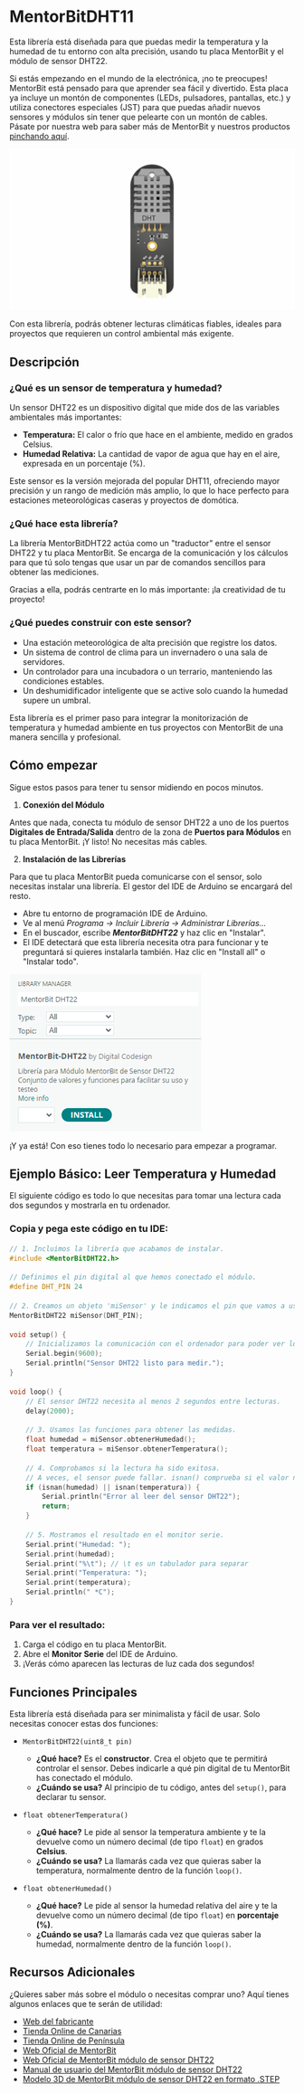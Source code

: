 # MentorBitDHT11

Esta librería está diseñada para que puedas medir la temperatura y la humedad de tu entorno con alta precisión, usando tu placa MentorBit y el módulo de sensor DHT22.

Si estás empezando en el mundo de la electrónica, ¡no te preocupes! MentorBit está pensado para que aprender sea fácil y divertido. Esta placa ya incluye un montón de componentes (LEDs, pulsadores, pantallas, etc.) y utiliza conectores especiales (JST) para que puedas añadir nuevos sensores y módulos sin tener que pelearte con un montón de cables. Pásate por nuestra web para saber más de MentorBit y nuestros productos [pinchando aquí](https://digitalcodesign.com/).

![Render del Módulo MentorBit de sensor DHT-11.](https://github.com/DigitalCodesign/MentorBit-DHT22/blob/main/assets/DHT-22_Module.png)

Con esta librería, podrás obtener lecturas climáticas fiables, ideales para proyectos que requieren un control ambiental más exigente.

## Descripción
### ¿Qué es un sensor de temperatura y humedad?

Un sensor DHT22 es un dispositivo digital que mide dos de las variables ambientales más importantes:

- **Temperatura:** El calor o frío que hace en el ambiente, medido en grados Celsius.
- **Humedad Relativa:** La cantidad de vapor de agua que hay en el aire, expresada en un porcentaje (%).

Este sensor es la versión mejorada del popular DHT11, ofreciendo mayor precisión y un rango de medición más amplio, lo que lo hace perfecto para estaciones meteorológicas caseras y proyectos de domótica.

### ¿Qué hace esta librería?

La librería MentorBitDHT22 actúa como un "traductor" entre el sensor DHT22 y tu placa MentorBit. Se encarga de la comunicación y los cálculos para que tú solo tengas que usar un par de comandos sencillos para obtener las mediciones.

Gracias a ella, podrás centrarte en lo más importante: ¡la creatividad de tu proyecto!

### ¿Qué puedes construir con este sensor?

- Una estación meteorológica de alta precisión que registre los datos.
- Un sistema de control de clima para un invernadero o una sala de servidores.
- Un controlador para una incubadora o un terrario, manteniendo las condiciones estables.
- Un deshumidificador inteligente que se active solo cuando la humedad supere un umbral.

Esta librería es el primer paso para integrar la monitorización de temperatura y humedad ambiente en tus proyectos con MentorBit de una manera sencilla y profesional.

## Cómo empezar

Sigue estos pasos para tener tu sensor midiendo en pocos minutos.

1. **Conexión del Módulo**

Antes que nada, conecta tu módulo de sensor DHT22 a uno de los puertos **Digitales de Entrada/Salida** dentro de la zona de **Puertos para Módulos** en tu placa MentorBit. ¡Y listo! No necesitas más cables.

2. **Instalación de las Librerías**

Para que tu placa MentorBit pueda comunicarse con el sensor, solo necesitas instalar una librería. El gestor del IDE de Arduino se encargará del resto.

- Abre tu entorno de programación IDE de Arduino.
- Ve al menú *Programa -> Incluir Librería -> Administrar Librerías...*
- En el buscador, escribe ***MentorBitDHT22*** y haz clic en "Instalar".
- El IDE detectará que esta librería necesita otra para funcionar y te preguntará si quieres instalarla también. Haz clic en "Install all" o "Instalar todo".

![Ejemplo de búsqueda en el gestor de librerías del IDE de Arduino.](https://github.com/DigitalCodesign/MentorBit-DHT22/blob/main/assets/library_instalation_example.png)

¡Y ya está! Con eso tienes todo lo necesario para empezar a programar.

## Ejemplo Básico: Leer Temperatura y Humedad

El siguiente código es todo lo que necesitas para tomar una lectura cada dos segundos y mostrarla en tu ordenador.

### Copia y pega este código en tu IDE:

```c++
// 1. Incluimos la librería que acabamos de instalar.
#include <MentorBitDHT22.h>

// Definimos el pin digital al que hemos conectado el módulo.
#define DHT_PIN 24

// 2. Creamos un objeto 'miSensor' y le indicamos el pin que vamos a usar.
MentorBitDHT22 miSensor(DHT_PIN);

void setup() {
    // Inicializamos la comunicación con el ordenador para poder ver los mensajes.
    Serial.begin(9600);
    Serial.println("Sensor DHT22 listo para medir.");
}

void loop() {
    // El sensor DHT22 necesita al menos 2 segundos entre lecturas.
    delay(2000);

    // 3. Usamos las funciones para obtener las medidas.
    float humedad = miSensor.obtenerHumedad();
    float temperatura = miSensor.obtenerTemperatura();

    // 4. Comprobamos si la lectura ha sido exitosa.
    // A veces, el sensor puede fallar. isnan() comprueba si el valor no es un número.
    if (isnan(humedad) || isnan(temperatura)) {
        Serial.println("Error al leer del sensor DHT22");
        return;
    }

    // 5. Mostramos el resultado en el monitor serie.
    Serial.print("Humedad: ");
    Serial.print(humedad);
    Serial.print("%\t"); // \t es un tabulador para separar
    Serial.print("Temperatura: ");
    Serial.print(temperatura);
    Serial.println(" *C");
}
```
### Para ver el resultado:

1. Carga el código en tu placa MentorBit.
2. Abre el **Monitor Serie** del IDE de Arduino.
3. ¡Verás cómo aparecen las lecturas de luz cada dos segundos!

## Funciones Principales
Esta librería está diseñada para ser minimalista y fácil de usar. Solo necesitas conocer estas dos funciones:

- <code>MentorBitDHT22(uint8_t pin)</code>
   - **¿Qué hace?** Es el **constructor**. Crea el objeto que te permitirá controlar el sensor. Debes indicarle a qué pin digital de tu MentorBit has conectado el módulo.
   - **¿Cuándo se usa?** Al principio de tu código, antes del <code>setup()</code>, para declarar tu sensor.

- <code>float obtenerTemperatura()</code>
   - **¿Qué hace?** Le pide al sensor la temperatura ambiente y te la devuelve como un número decimal (de tipo <code>float</code>) en grados **Celsius**.
   - **¿Cuándo se usa?** La llamarás cada vez que quieras saber la temperatura, normalmente dentro de la función <code>loop()</code>.

- <code>float obtenerHumedad()</code>
   - **¿Qué hace?** Le pide al sensor la humedad relativa del aire y te la devuelve como un número decimal (de tipo <code>float</code>) en **porcentaje (%)**.
   - **¿Cuándo se usa?** La llamarás cada vez que quieras saber la humedad, normalmente dentro de la función <code>loop()</code>.

## Recursos Adicionales

¿Quieres saber más sobre el módulo o necesitas comprar uno? Aquí tienes algunos enlaces que te serán de utilidad:

- [Web del fabricante](https://digitalcodesign.com/)
- [Tienda Online de Canarias](https://canarias.digitalcodesign.com/shop)
- [Tienda Online de Península](https://digitalcodesign.com/shop)
- [Web Oficial de MentorBit](https://digitalcodesign.com/mentorbit)
- [Web Oficial de MentorBit módulo de sensor DHT22](https://canarias.digitalcodesign.com/shop/00038836-mentorbit-modulo-de-sensor-dht22-8114)
- [Manual de usuario del MentorBit módulo de sensor DHT22](https://drive.google.com/file/d/1-b_aUivt008NrQNpkz02Ugul4DKFTt2z/view?usp=drive_link)
- [Modelo 3D de MentorBit módulo de sensor DHT22 en formato .STEP](https://drive.google.com/file/d/1BIuWEpqgfIZyCzwiA0PVUUGnhmY4P1II/view?usp=drive_link)
